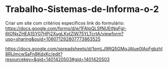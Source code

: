 # Trabalho-Sistemas-de-Informa-o-2
Criar um site com critérios específicos
link do formulário: https://docs.google.com/forms/d/e/1FAIpQLSfNUEtNqFgl-6tONxZHEA1SY07HPj2XugLKxtZlW75YLTcrtA/viewform?usp=sharing&ouid=106071292807773863525

https://docs.google.com/spreadsheets/d/1qmLJ9RQ5GMqJAIue0lAoFgbzhI8RIJmcwSaFn8KdxKc/edit?resourcekey=&gid=1401420503#gid=1401420503
